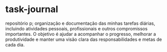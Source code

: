 # task-journal
repositório p; organização e documentação das minhas tarefas diárias, incluindo atividades pessoais, profissionais e outros compromissos importantes. O objetivo é ajudar a acompanhar o progresso, melhorar a produtividade e manter uma visão clara das responsabilidades e metas de cada dia.
